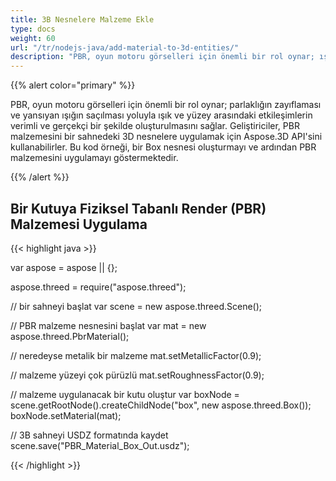 ```yaml
---
title: 3B Nesnelere Malzeme Ekle
type: docs
weight: 60
url: "/tr/nodejs-java/add-material-to-3d-entities/"
description: "PBR, oyun motoru görselleri için önemli bir rol oynar; ışık ile yüzey arasındaki etkileşimlerin parlaklığın zayıflaması ve yansıyan ışığın saçılması yoluyla verimli ve gerçekçi bir şekilde oluşturulmasını sağlar. Geliştiriciler, Aspose.3D API'sini kullanarak bir sahnedeki 3B nesnelere PBR malzemesi uygulayabilirler. Bu kod örneği, bir Box nesnesi oluşturmayı ve ardından PBR malzemesi uygulamayı göstermektedir."
---
```


{{% alert color="primary" %}}

PBR, oyun motoru görselleri için önemli bir rol oynar; parlaklığın zayıflaması ve yansıyan ışığın saçılması yoluyla ışık ve yüzey arasındaki etkileşimlerin verimli ve gerçekçi bir şekilde oluşturulmasını sağlar. Geliştiriciler, PBR malzemesini bir sahnedeki 3D nesnelere uygulamak için Aspose.3D API'sini kullanabilirler. Bu kod örneği, bir Box nesnesi oluşturmayı ve ardından PBR malzemesini uygulamayı göstermektedir.

{{% /alert %}}


## **Bir Kutuya Fiziksel Tabanlı Render (PBR) Malzemesi Uygulama**

{{< highlight java >}}

var aspose = aspose || {};

aspose.threed = require("aspose.threed");

// bir sahneyi başlat
var scene = new aspose.threed.Scene();

// PBR malzeme nesnesini başlat
var mat = new aspose.threed.PbrMaterial();

// neredeyse metalik bir malzeme
mat.setMetallicFactor(0.9);

// malzeme yüzeyi çok pürüzlü
mat.setRoughnessFactor(0.9);

// malzeme uygulanacak bir kutu oluştur
var boxNode = scene.getRootNode().createChildNode("box", new aspose.threed.Box());
boxNode.setMaterial(mat);

// 3B sahneyi USDZ formatında kaydet
scene.save("PBR_Material_Box_Out.usdz");

{{< /highlight >}}